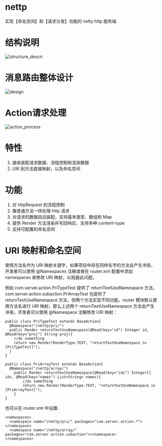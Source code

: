 # nettp
实现【命名空间】和【请求分发】功能的 netty http 服务端
  
  
# 结构说明
![structure_descri](https://github.com/cyfonly/nettp/blob/master/nettp-server/src/main/resources/pictures/structure_descri.png "structure_descri.png")  
  
  
# 消息路由整体设计  
![design](https://github.com/cyfonly/nettp/blob/master/nettp-server/src/main/resources/pictures/design.png "design.png")
  
  
# Action请求处理
![action_process](https://github.com/cyfonly/nettp/blob/master/nettp-server/src/main/resources/pictures/action_process.png "action_process.png")  

  
# 特性
1. 接收装配请求数据、流程控制和渲染数据
2. URI 到方法直接映射，以及命名空间

  
# 功能
1. 对 httpRequest 的流程控制
2. 像普通方法一样处理 http 请求
3. 对请求的数据自动装配，支持基本类型、数组和 Map
4. 提供 Render 方法渲染并写回响应，支持多种 content-type
5. 支持可配置的命名空间
  
  
# URI 映射和命名空间
使用方法名作为 URI 映射关键字，如果项目中存在同样名字的方法会产生冲突，开发者可以使用 @Namespaces 注解或者在 router.xml 配置中添加 namespaces 来修改 URI 映射，以规避此问题。  

例如 com.server.action.PriTypeTest 提供了 returnTextUseNamespace 方法，com.server.action.subaction.PriArrayTest 也提供了 returnTextUseNamespace 方法，但两个方法实现不同功能。router 模块默认使用方法名进行 URI 映射，那么上述两个 returnTextUseNamespace 方法会产生冲突，开发者可以使用 @Namespace 注解修改 URI 映射：  
```
public class PriTypeTest extends BaseAction{
  @Namespace("/nettp/pri/")
  public Render returnTextUseNamespace(@Read(key="id") Integer id, @Read(key="proj") String proj){
    //do something
    return new Render(RenderType.TEXT, "returnTextUseNamespace in [PriTypeTest]");
  }
}
``` 
  
```
public class PriArrayTest extends BaseAction{
  @Namespace("/nettp/array/")
	public Render returnTextUseNamespace(@Read(key="ids") Integer[] ids, @Read(key="names") List<String> names){
		//do something
		return new Render(RenderType.TEXT, "returnTextUseNamespace in [PriArrayTest]");
	}
}
```

也可以在 router.xml 中设置:
```
<namespaces>
  <namespace name="/nettp/pri/" packages="com.server.action.*"></namespace>
  <namespace name="/nettp/array/" packages="com.server.action.subaction"></namespace>
</namespaces>
```

